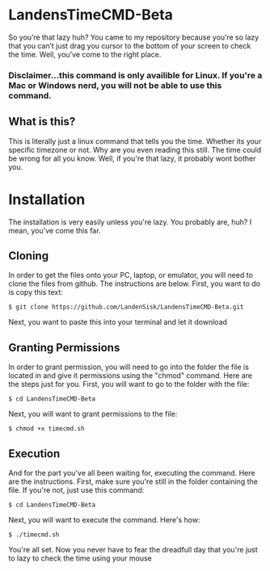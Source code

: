 # LandensTimeCMD-Beta
So you’re that lazy huh?  You came to my repository because you’re so lazy that you can’t just drag you cursor to the bottom of your screen to check the time.  Well, you’ve come to the right place.
### Disclaimer...this command is only availible for Linux.  If you're a Mac or Windows nerd, you will not be able to use this command.
## What is this?
This is literally just a linux command that tells you the time.  Whether its your specific timezone or not.  Why are you even reading this still.  The time could be wrong for all you know.  Well, if you're that lazy, it probably wont bother you.
# Installation
The installation is very easily unless you're lazy.  You probably are, huh?  I mean, you've come this far.
## Cloning
In order to get the files onto your PC, laptop, or emulator, you will need to clone the files from github.  The instructions are below.
First, you want to do is copy this text:
```
$ git clone https://github.com/LandenSisk/LandensTimeCMD-Beta.git
```
Next, you want to paste this into your terminal and let it download
## Granting Permissions
In order to grant permission, you will need to go into the folder the file is located in and give it permissions using the "chmod" command.  Here are the steps just for you.
First, you will want to go to the folder with the file:
```
$ cd LandensTimeCMD-Beta
```
Next, you will want to grant permissions to the file:
```
$ chmod +x timecmd.sh
```
## Execution
And for the part you've all been waiting for, executing the command.  Here are the instructions.
First, make sure you're still in the folder containing the file.  If you're not, just use this command:
```
$ cd LandensTimeCMD-Beta
```
Next, you will want to execute the command.  Here's how:
```
$ ./timecmd.sh
```
You're all set.  Now you never have to fear the dreadfull day that you're just to lazy to check the time using your mouse
